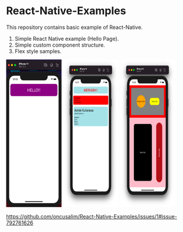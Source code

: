 # React-Native-Examples
This repository contains basic example of React-Native. 
1) Simple React Native example (Hello Page).
2) Simple custom component structure.
3) Flex style samples.

<img src="images/hello.png" width="150" height="400">
<img src="images/custom-component.png" width="150" height="400" >
<img src="images/flex.png" width="150" height="400" >




https://github.com/oncusalim/React-Native-Examples/issues/1#issue-792761626
